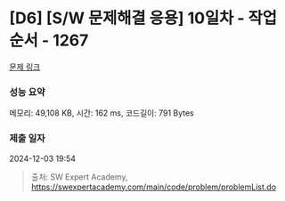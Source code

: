 # [D6] [S/W 문제해결 응용] 10일차 - 작업순서 - 1267 

[문제 링크](https://swexpertacademy.com/main/code/problem/problemDetail.do?contestProbId=AV18TrIqIwUCFAZN) 

### 성능 요약

메모리: 49,108 KB, 시간: 162 ms, 코드길이: 791 Bytes

### 제출 일자

2024-12-03 19:54



> 출처: SW Expert Academy, https://swexpertacademy.com/main/code/problem/problemList.do